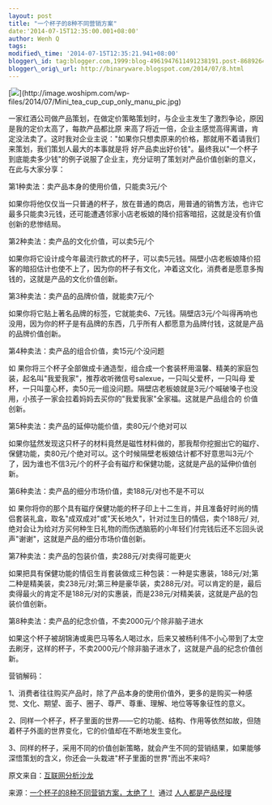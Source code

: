 ```yaml
--- 
layout: post 
title: "一个杯子的8种不同营销方案" 
date:'2014-07-15T12:35:00.001+08:00' 
author: Wenh Q
tags:
modified\_time: '2014-07-15T12:35:21.941+08:00' 
blogger\_id: tag:blogger.com,1999:blog-4961947611491238191.post-8689264492254130005
blogger\_orig\_url: http://binaryware.blogspot.com/2014/07/8.html
---
```

[![](https://images-blogger-opensocial.googleusercontent.com/gadgets/proxy?url=http%3A%2F%2Fimage.woshipm.com%2Fwp-files%2F2014%2F07%2FMini_tea_cup_cup_only_manu_pic.jpg&container=blogger&gadget=a&rewriteMime=image%2F*)](http://image.woshipm.com/wp-files/2014/07/Mini_tea_cup_cup_only_manu_pic.jpg)



一家红酒公司做产品策划，在做定价策略策划时，与企业主发生了激烈争论，原因是我的定价太高了，每款产品都比原
来高了将近一倍，企业主感觉高得离谱，肯定没法卖了。这时我对企业主说："如果你只想卖原来的价格，那就用不着请我们来策划，我们策划人最大的本事就是将
好产品卖出好价钱"。最终我以"一个杯子到底能卖多少钱"的例子说服了企业主，充分证明了策划对产品价值创新的意义，在此与大家分享：



第1种卖法：卖产品本身的使用价值，只能卖3元/个



如果你将他仅仅当一只普通的杯子，放在普通的商店，用普通的销售方法，也许它最多只能卖3元钱，还可能遭遇邻家小店老板娘的降价招客暗招，这就是没有价值创新的悲惨结局。



第2种卖法：卖产品的文化价值，可以卖5元/个　



如果你将它设计成今年最流行款式的杯子，可以卖5元钱。隔壁小店老板娘降价招客的暗招估计也使不上了，因为你的杯子有文化，冲着这文化，消费者是愿意多掏钱的，这就是产品的文化价值创新。



第3种卖法：卖产品的品牌价值，就能卖7元/个　



如果你将它贴上著名品牌的标签，它就能卖6、7元钱。隔壁店3元/个叫得再响也没用，因为你的杯子是有品牌的东西，几乎所有人都愿意为品牌付钱，这就是产品的品牌价值创新。



第4种卖法：卖产品的组合价值，卖15元/个没问题　



如
果你将三个杯子全部做成卡通造型，组合成一个套装杯用温馨、精美的家庭包装，起名叫"我爱我家"，推荐收听微信号salexue，一只叫父爱杯，一只叫母
爱杯，一只叫童心杯，卖50元一组没问题。隔壁店老板娘就是3元/个喊破嗓子也没用，小孩子一家会拉着妈妈去买你的"我爱我家"全家福。这就是产品组合的
价值创新。



第5种卖法：卖产品的延伸功能价值，卖80元/个绝对可以　



如果你猛然发现这只杯子的材料竟然是磁性材料做的，那我帮你挖掘出它的磁疗、保健功能，卖80元/个绝对可以。这个时候隔壁老板娘估计都不好意思叫3元/个了，因为谁也不信3元/个的杯子会有磁疗和保健功能，这就是产品的延伸价值创新。



第6种卖法：卖产品的细分市场价值，卖188元/对也不是不可以　　



如
果你将你的那个具有磁疗保健功能的杯子印上十二生肖，并且准备好时尚的情侣套装礼盒，取名"成双成对"或"天长地久"，针对过生日的情侣，卖个188元/
对,绝对会让为给对方买何种生日礼物的而伤透脑筋的小年轻们付完钱后还不忘回头说声"谢谢"，这就是产品的细分市场价值创新。



第7种卖法：卖产品的包装价值，卖288元/对卖得可能更火　　



如果把具有保健功能的情侣生肖套装做成三种包装：一种是实惠装，188元/对;第二种是精美装，卖238元/对;第三种是豪华装，卖288元/对。可以肯定的是，最后卖得最火的肯定不是188元/对的实惠装，而是238元/对精美装，这就是产品的包装价值创新。



第8种卖法：卖产品的纪念价值，不卖2000元/个除非脑子进水　



如果这个杯子被胡锦涛或奥巴马等名人喝过水，后来又被杨利伟不小心带到了太空去刷牙，这样的杯子，不卖2000元/个除非脑子进水了，这就是产品的纪念价值创新。

营销解码：



1、消费者往往购买产品时，除了产品本身的使用价值外，更多的是购买一种感觉、文化、期望、面子、圈子、尊严、尊重、理解、地位等等象征性的意义。



2、同样一个杯子，杯子里面的世界——它的功能、结构、作用等依然如故，但随着杯子外面的世界变化，它的价值却在不断地发生变化。



3、同样的杯子，采用不同的价值创新策略，就会产生不同的营销结果，如果能够深悟策划的含义，你还会一头栽进"杯子里面的世界"而出不来吗?







原文来自：[互联网分析沙龙](http://www.techxue.com/techxue-7749-1.html)
<div>




</div>

<div>

来源：[一个杯子的8种不同营销方案，太绝了！](http://www.woshipm.com/it/94399.html)  通过 [人人都是产品经理](http://www.woshipm.com/)

</div>
